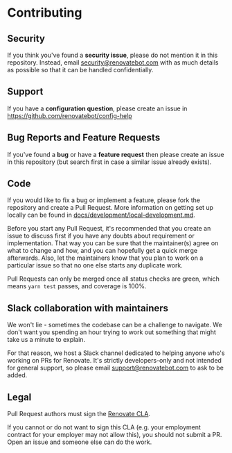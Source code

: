 # Contributing

## Security

If you think you've found a **security issue**, please do not mention it in this repository. Instead, email security@renovatebot.com with as much details as possible so that it can be handled confidentially.

## Support

If you have a **configuration question**, please create an issue in https://github.com/renovatebot/config-help

## Bug Reports and Feature Requests

If you've found a **bug** or have a **feature request** then please create an issue in this repository (but search first in case a similar issue already exists).

## Code

If you would like to fix a bug or implement a feature, please fork the repository and create a Pull Request. More information on getting set up locally can be found in [docs/development/local-development.md](https://github.com/renovatebot/renovate/blob/master/docs/development/local-development.md).

Before you start any Pull Request, it's recommended that you create an issue to discuss
first if you have any doubts about requirement or implementation. That way you can be sure that the maintainer(s)
agree on what to change and how, and you can hopefully get a quick merge
afterwards. Also, let the maintainers know that you plan to work on a particular issue so that no one else starts any duplicate work.

Pull Requests can only be merged once all status checks are green, which means `yarn test` passes, and coverage is 100%.

## Slack collaboration with maintainers

We won't lie - sometimes the codebase can be a challenge to navigate. We don't want you spending an hour trying to work out something that might take us a minute to explain.

For that reason, we host a Slack channel dedicated to helping anyone who's working on PRs for Renovate. It's strictly developers-only and not intended for general support, so please email support@renovatebot.com to ask to be added.

## Legal

Pull Request authors must sign the [Renovate CLA](https://cla-assistant.io/renovateapp/renovate).

If you cannot or do not want to sign this CLA (e.g. your employment contract for your employer may not allow this), you should not submit a PR. Open an issue and someone else can do the work.
